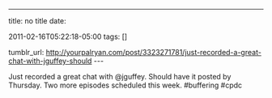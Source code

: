 ---
title: no title
date:

 2011-02-16T05:22:18-05:00 
tags:  []

tumblr_url:
http://yourpalryan.com/post/3323271781/just-recorded-a-great-chat-with-jguffey-should
\-\--

Just recorded a great chat with \@jguffey. Should have it posted by
Thursday. Two more episodes scheduled this week. \#buffering \#cpdc
